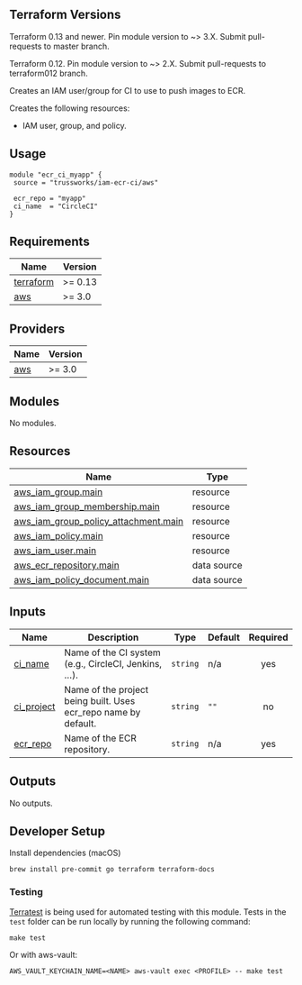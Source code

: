 ## Terraform Versions

Terraform 0.13 and newer. Pin module version to ~> 3.X. Submit pull-requests to master branch.

Terraform 0.12. Pin module version to ~> 2.X. Submit pull-requests to terraform012 branch.

<!-- BEGINNING OF PRE-COMMIT-TERRAFORM DOCS HOOK -->
Creates an IAM user/group for CI to use to push images to ECR.

Creates the following resources:

* IAM user, group, and policy.

## Usage

```hcl
module "ecr_ci_myapp" {
 source = "trussworks/iam-ecr-ci/aws"

 ecr_repo = "myapp"
 ci_name  = "CircleCI"
}
```

## Requirements

| Name | Version |
|------|---------|
| <a name="requirement_terraform"></a> [terraform](#requirement\_terraform) | >= 0.13 |
| <a name="requirement_aws"></a> [aws](#requirement\_aws) | >= 3.0 |

## Providers

| Name | Version |
|------|---------|
| <a name="provider_aws"></a> [aws](#provider\_aws) | >= 3.0 |

## Modules

No modules.

## Resources

| Name | Type |
|------|------|
| [aws_iam_group.main](https://registry.terraform.io/providers/hashicorp/aws/latest/docs/resources/iam_group) | resource |
| [aws_iam_group_membership.main](https://registry.terraform.io/providers/hashicorp/aws/latest/docs/resources/iam_group_membership) | resource |
| [aws_iam_group_policy_attachment.main](https://registry.terraform.io/providers/hashicorp/aws/latest/docs/resources/iam_group_policy_attachment) | resource |
| [aws_iam_policy.main](https://registry.terraform.io/providers/hashicorp/aws/latest/docs/resources/iam_policy) | resource |
| [aws_iam_user.main](https://registry.terraform.io/providers/hashicorp/aws/latest/docs/resources/iam_user) | resource |
| [aws_ecr_repository.main](https://registry.terraform.io/providers/hashicorp/aws/latest/docs/data-sources/ecr_repository) | data source |
| [aws_iam_policy_document.main](https://registry.terraform.io/providers/hashicorp/aws/latest/docs/data-sources/iam_policy_document) | data source |

## Inputs

| Name | Description | Type | Default | Required |
|------|-------------|------|---------|:--------:|
| <a name="input_ci_name"></a> [ci\_name](#input\_ci\_name) | Name of the CI system (e.g., CircleCI, Jenkins, …). | `string` | n/a | yes |
| <a name="input_ci_project"></a> [ci\_project](#input\_ci\_project) | Name of the project being built. Uses ecr\_repo name by default. | `string` | `""` | no |
| <a name="input_ecr_repo"></a> [ecr\_repo](#input\_ecr\_repo) | Name of the ECR repository. | `string` | n/a | yes |

## Outputs

No outputs.
<!-- END OF PRE-COMMIT-TERRAFORM DOCS HOOK -->

## Developer Setup

Install dependencies (macOS)

```shell
brew install pre-commit go terraform terraform-docs
```

### Testing

[Terratest](https://github.com/gruntwork-io/terratest) is being used for
automated testing with this module. Tests in the `test` folder can be run
locally by running the following command:

```text
make test
```

Or with aws-vault:

```text
AWS_VAULT_KEYCHAIN_NAME=<NAME> aws-vault exec <PROFILE> -- make test
```
